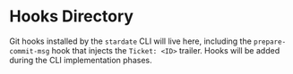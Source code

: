 # Hooks Directory

Git hooks installed by the `stardate` CLI will live here, including the `prepare-commit-msg` hook that injects the `Ticket: <ID>` trailer. Hooks will be added during the CLI implementation phases.

